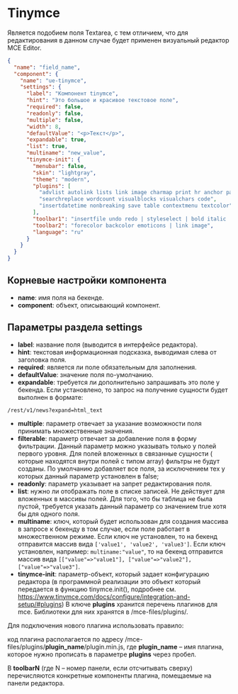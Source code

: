 # Tinymce

Является подобием поля Textarea, с тем отличием, что для редактирования в данном случае 
будет применен визуальный редактор MCE Editor.

```json
{
  "name": "field_name",
  "component": {
    "name": "ue-tinymce",
    "settings": {
      "label": "Компонент tinymce",
      "hint": "Это большое и красивое текстовое поле",
      "required": false,
      "readonly": false,
      "multiple": false,
      "width": 8,
      "defaultValue": "<p>Текст</p>",
      "expandable": true,
      "list": true,
      "multiname": "new_value",
      "tinymce-init": {
        "menubar": false,
        "skin": "lightgray",
        "theme": "modern",
        "plugins": [
          "advlist autolink lists link image charmap print hr anchor pagebreak",
          "searchreplace wordcount visualblocks visualchars code",
          "insertdatetime nonbreaking save table contextmenu textcolor"
        ],
        "toolbar1": "insertfile undo redo | styleselect | bold italic | alignleft aligncenter alignright alignjustify | bullist numlist outdent indent",
        "toolbar2": "forecolor backcolor emoticons | link image",
        "language": "ru"
      }
    }
  }
}
```

## Корневые настройки компонента

* **name**: имя поля на бекенде.
* **component**: объект, описывающий компонент.

## Параметры раздела **settings**

* **label**: название поля (выводится в интерфейсе редактора).
* **hint**: текстовая информационная подсказка, выводимая слева от заголовка поля.
* **required**: является ли поле обязательным для заполнения.
* **defaultValue**: значение поля по-умолчанию.
* **expandable**: требуется ли дополнительно запрашивать это поле у бекенда. Если установлено, то запрос на получение 
сущности будет выполнен в формате:
```
/rest/v1/news?expand=html_text
```
* **multiple**: параметр отвечает за указание возможности поля принимать множественные значения.
* **filterable**: параметр отвечает за добавление поля в форму фильтрации. Данный параметр можно указывать только у полей 
первого уровня. Для полей вложенных в связанные сущности ( которые находятся внутри полей с типом array) фильтры не 
будут созданы. По умолчанию добавляет все поля, за исключением тех у которых данный параметр установлен в false;
* **readonly**: параметр указывает на запрет редактирования поля.
* **list**: нужно ли отображать поле в списке записей. Не действует для вложенных в массивы полей. Для того, что бы 
таблица не была пустой, требуется указать данный параметр со значением true хотя бы для одного поля.
* **multiname**: ключ, который будет использован для создания массива в запросе к бекенду в том случае, если поле 
работает в множественном режиме. Если ключ не установлен, то на бекенд отправится массив вида 
`['value1', 'value2', 'value3']`. Если ключ установлен, например: `multiname:"value"`, то на бекенд отправится 
массив вида `[["value"=>"value1"], ["value"=>"value2"], ["value"=>"value3"]`.
* **tinymce-init**: параметр-объект, который задает конфигурацию редактора 
(в программной реализации это объект который передается в функцию tinymce.init(), подробнее см. https://www.tinymce.com/docs/configure/integration-and-setup/#plugins)
В ключе  **plugins** хранится перечень плагинов для mce. Библиотеки для них хранятся в /mce-files/plugins/.

Для подключения нового плагина использовать правило:

код плагина располагается по адресу /mce-files/plugins/**plugin_name**/plugin.min.js, 
где **plugin_name** – имя плагина, которое нужно прописать в параметре **plugins** через пробел.

В **toolbarN** (где N – номер панели, если отсчитывать сверху) перечисляются конкретные компоненты плагина, 
помещаемые на панели редактора. 
